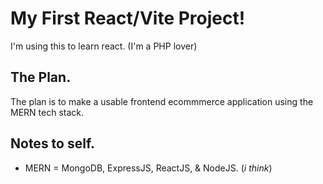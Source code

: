 # My First React/Vite Project!

I'm using this to learn react. (I'm a PHP lover)

## The Plan.

The plan is to make a usable frontend ecommmerce application using the MERN tech stack.

## Notes to self.

- MERN = MongoDB, ExpressJS, ReactJS, & NodeJS. (*i think*)